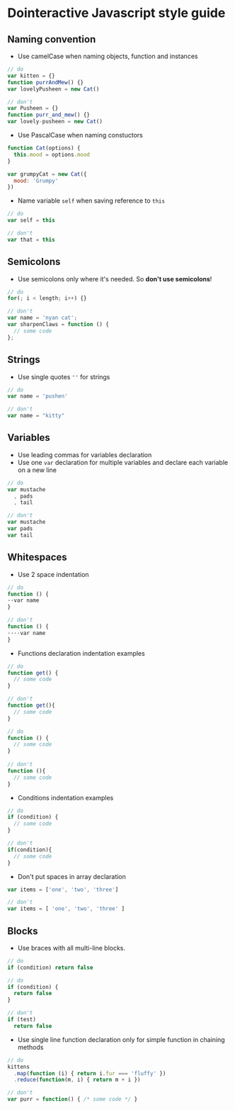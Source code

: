 # Dointeractive Javascript style guide

## <a name="naming convention">Naming convention</a>
- Use camelCase when naming objects, function and instances

```javascript
// do
var kitten = {}
function purrAndMew() {}
var lovelyPusheen = new Cat()

// don't
var Pusheen = {}
function purr_and_mew() {}
var lovely-pusheen = new Cat()
```

- Use PascalCase when naming constuctors

```javascript
function Cat(options) {
  this.mood = options.mood
}

var grumpyCat = new Cat({
  mood: 'Grumpy'
})
```

- Name variable `self` when saving reference to `this`

```javascript
// do
var self = this

// don't
var that = this
```

## <a name='semicolons'>Semicolons</a>
- Use semicolons only where it's needed. So __don't use semicolons__!

```javascript
// do 
for(; i < length; i++) {}

// don't
var name = 'nyan cat';
var sharpenClaws = function () {
  // some code
};
```

## <a name='strings'>Strings</a>

- Use single quotes `''` for strings

```javascript
// do
var name = 'pushen'

// don't
var name = "kitty"
```

## <a name='variables'>Variables</a>
- Use leading commas for variables declaration
- Use one `var` declaration for multiple variables and declare each variable on a new line

```javascript
// do
var mustache
  , pads
  , tail

// don't
var mustache
var pads
var tail
```

## <a name="whitespaces">Whitespaces</a>
- Use 2 space indentation

```javascript
// do
function () {
··var name
}

// don't
function () {
····var name
}
```

- Functions declaration indentation examples 

```javascript
// do 
function get() {
  // some code
}

// don't
function get(){
  // some code
}

// do
function () {
  // some code
}
  
// don't
function (){
  // some code
}
```
  
- Conditions indentation examples

```javascript
// do
if (condition) {
  // some code
}

// don't
if(condition){
  // some code
}
```

- Don't put spaces in array declaration

```javascript
var items = ['one', 'two', 'three']

// don't
var items = [ 'one', 'two', 'three' ]
```

## <a name='blocks'>Blocks</a>

- Use braces with all multi-line blocks.

```javascript
// do
if (condition) return false

// do
if (condition) {
  return false
}

// don't
if (test)
  return false
```

- Use single line function declaration only for simple function in chaining methods

```javascript
// do 
kittens
  .map(function (i) { return i.fur === 'fluffy' })
  .reduce(function(m, i) { return m + i })

// don't
var purr = function() { /* some code */ }
